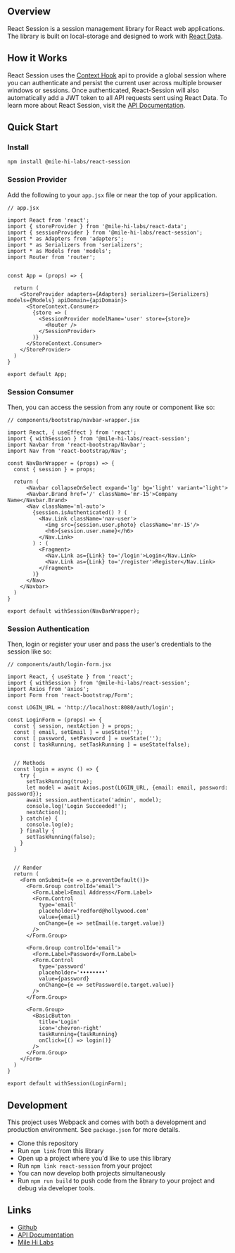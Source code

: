 ## Overview
React Session is a session management library for React web applications. The library is built on local-storage and designed to work with [React Data](https://github.com/mile-hi-labs/react-data).


## How it Works
React Session uses the [Context Hook](https://reactjs.org/docs/context.html) api to provide a global session where you can authenticate and persist the current user across multiple browser windows or sessions. Once authenticated, React-Session will also automatically add a JWT token to all API requests sent using React Data. To learn more about React Session, visit the [API Documentation](https://app.gitbook.com/@mile-hi-labs/s/react-session/).


## Quick Start


### Install
`npm install @mile-hi-labs/react-session`


### Session Provider
Add the following to your `app.jsx` file or near the top of your application.

```
// app.jsx

import React from 'react';
import { storeProvider } from '@mile-hi-labs/react-data';
import { sessionProvider } from '@mile-hi-labs/react-session';
import * as Adapters from 'adapters';
import * as Serializers from 'serializers';
import * as Models from 'models';
import Router from 'router';


const App = (props) => {

  return (
    <StoreProvider adapters={Adapters} serializers={Serializers} models={Models} apiDomain={apiDomain}>
      <StoreContext.Consumer>
        {store => (
          <SessionProvider modelName='user' store={store}>
            <Router />
          </SessionProvider>
        )}
      </StoreContext.Consumer>
    </StoreProvider>
  )
}

export default App;
```

### Session Consumer
Then, you can access the session from any route or component like so:

```
// components/bootstrap/navbar-wrapper.jsx

import React, { useEffect } from 'react';
import { withSession } from '@mile-hi-labs/react-session';
import Navbar from 'react-bootstrap/Navbar';
import Nav from 'react-bootstrap/Nav';

const NavBarWrapper = (props) => {
  const { session } = props;

  return (
      <Navbar collapseOnSelect expand='lg' bg='light' variant='light'>
      <Navbar.Brand href='/' className='mr-15'>Company Name</Navbar.Brand>
      <Nav className='ml-auto'>
        {session.isAuthenticated() ? (
          <Nav.Link className='nav-user'>
            <img src={session.user.photo} className='mr-15'/>
            <h6>{session.user.name}</h6>
          </Nav.Link>
        ) : (
          <Fragment>
            <Nav.Link as={Link} to='/login'>Login</Nav.Link>
            <Nav.Link as={Link} to='/register'>Register</Nav.Link>
          </Fragment>
        )}
      </Nav>
    </Navbar>
  )
}

export default withSession(NavBarWrapper);
```

### Session Authentication
Then, login or register your user and pass the user's credentials to the session like so:

```
// components/auth/login-form.jsx

import React, { useState } from 'react';
import { withSession } from '@mile-hi-labs/react-session';
import Axios from 'axios';
import Form from 'react-bootstrap/Form';

const LOGIN_URL = 'http://localhost:8080/auth/login';

const LoginForm = (props) => {
  const { session, nextAction } = props;
  const [ email, setEmail ] = useState('');
  const [ password, setPassword ] = useState('');
  const [ taskRunning, setTaskRunning ] = useState(false);


  // Methods
  const login = async () => {
    try {
      setTaskRunning(true);
      let model = await Axios.post(LOGIN_URL, {email: email, password: password});
      await session.authenticate('admin', model);
      console.log('Login Succeeded!');
      nextAction();
    } catch(e) {
      console.log(e);
    } finally {
      setTaskRunning(false);
    }
  }


  // Render
  return (
    <Form onSubmit={e => e.preventDefault()}>
      <Form.Group controlId='email'>
        <Form.Label>Email Address</Form.Label>
        <Form.Control
          type='email'
          placeholder='redford@hollywood.com'
          value={email}
          onChange={e => setEmail(e.target.value)}
        />
      </Form.Group>

      <Form.Group controlId='email'>
        <Form.Label>Password</Form.Label>
        <Form.Control
          type='password'
          placeholder='••••••••'
          value={password}
          onChange={e => setPassword(e.target.value)}
        />
      </Form.Group>

      <Form.Group>
        <BasicButton
          title='Login'
          icon='chevron-right'
          taskRunning={taskRunning}
          onClick={() => login()}
        />
      </Form.Group>
    </Form>
  )
}

export default withSession(LoginForm);
```


## Development
This project uses Webpack and comes with both a development and production environment. See `package.json` for more details.
- Clone this repository
- Run `npm link` from this library
- Open up a project where you'd like to use this library
- Run `npm link react-session` from your project
- You can now develop both projects simultaneously
- Run `npm run build` to push code from the library to your project and debug via developer tools.


## Links
- [Github](https://github.com/MileHiLabs/react-session)
- [API Documentation](https://app.gitbook.com/@mile-hi-labs/s/react-session/)
- [Mile Hi Labs](https://milehilabs.io)


